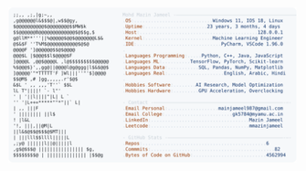 <picture>
  <source srcset="https://raw.githubusercontent.com/mmazinjameel/mmazinjameel/main/dark_mode.svg?v=1739095697" media="(prefers-color-scheme: dark)">
  <img src="https://raw.githubusercontent.com/mmazinjameel/mmazinjameel/main/light_mode.svg?v=1739095697">
</picture>

